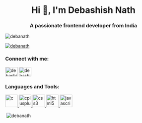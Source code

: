 <h1 align="center">Hi 👋, I'm Debashish Nath</h1>
<h3 align="center">A passionate frontend developer from India</h3>

<p align="left"> <img src="https://komarev.com/ghpvc/?username=debanath&label=Profile%20views&color=0e75b6&style=flat" alt="debanath" /> </p>

<p align="left"> <a href="https://github.com/ryo-ma/github-profile-trophy"><img src="https://github-profile-trophy.vercel.app/?username=debanath" alt="debanath" /></a> </p>

<h3 align="left">Connect with me:</h3>
<p align="left">
<a href="https://twitter.com/debashish961330" target="blank"><img align="center" src="https://cdn.jsdelivr.net/npm/simple-icons@3.0.1/icons/twitter.svg" alt="debashish961330" height="30" width="40" /></a>
<a href="https://instagram.com/debashish__nath" target="blank"><img align="center" src="https://cdn.jsdelivr.net/npm/simple-icons@3.0.1/icons/instagram.svg" alt="debashish__nath" height="30" width="40" /></a>
</p>

<h3 align="left">Languages and Tools:</h3>
<p align="left"> <a href="https://www.cprogramming.com/" target="_blank"> <img src="https://devicons.github.io/devicon/devicon.git/icons/c/c-original.svg" alt="c" width="40" height="40"/> </a> <a href="https://www.w3schools.com/cpp/" target="_blank"> <img src="https://devicons.github.io/devicon/devicon.git/icons/cplusplus/cplusplus-original.svg" alt="cplusplus" width="40" height="40"/> </a> <a href="https://www.w3schools.com/css/" target="_blank"> <img src="https://devicons.github.io/devicon/devicon.git/icons/css3/css3-original-wordmark.svg" alt="css3" width="40" height="40"/> </a> <a href="https://www.w3.org/html/" target="_blank"> <img src="https://devicons.github.io/devicon/devicon.git/icons/html5/html5-original-wordmark.svg" alt="html5" width="40" height="40"/> </a> <a href="https://developer.mozilla.org/en-US/docs/Web/JavaScript" target="_blank"> <img src="https://devicons.github.io/devicon/devicon.git/icons/javascript/javascript-original.svg" alt="javascript" width="40" height="40"/> </a> </p>

<p>&nbsp;<img align="center" src="https://github-readme-stats.vercel.app/api?username=debanath&show_icons=true&locale=en" alt="debanath" /></p>
